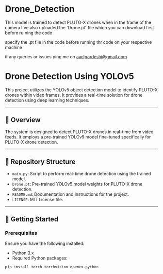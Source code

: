 # Drone_Detection
This model is trained to detect PLUTO-X drones when in the frame of the camera
I've also uploaded the 'Drone.pt' file which you can download first before ru ning the code 

specify the .pt file in the code before running thr code on your respective machine 

if any queries or issues ping me on aadipardeshi@gmail.com

# Drone Detection Using YOLOv5

This project utilizes the YOLOv5 object detection model to identify PLUTO-X drones within video frames. It provides a real-time solution for drone detection using deep learning techniques.

---

## 🧠 Overview

The system is designed to detect PLUTO-X drones in real-time from video feeds. It employs a pre-trained YOLOv5 model fine-tuned specifically for PLUTO-X drone detection.

---

## 📁 Repository Structure

- `main.py`: Script to perform real-time drone detection using the trained model.
- `Drone.pt`: Pre-trained YOLOv5 model weights for PLUTO-X drone detection.
- `README.md`: Documentation and instructions for the project.
- `LICENSE`: MIT License file.

---

## 🚀 Getting Started

### Prerequisites

Ensure you have the following installed:

- Python 3.x
- Required Python packages:

```bash
pip install torch torchvision opencv-python

